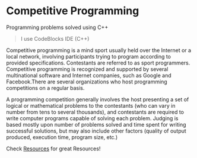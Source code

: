 # Competitive Programming
Programming problems solved using C++

> I use CodeBlocks IDE (C++)

Competitive programming is a mind sport usually held over the Internet or a local network, involving participants trying to program according to provided specifications. Contestants are referred to as sport programmers. Competitive programming is recognized and supported by several multinational software and Internet companies, such as Google and Facebook.There are several organizations who host programming competitions on a regular basis.

A programming competition generally involves the host presenting a set of logical or mathematical problems to the contestants (who can vary in number from tens to several thousands), and contestants are required to write computer programs capable of solving each problem. Judging is based mostly upon number of problems solved and time spent for writing successful solutions, but may also include other factors (quality of output produced, execution time, program size, etc.) 

Check [Resources](https://github.com/NinjaGaurav/Competitive_Programming/blob/master/Resources.md) for great Resources!
